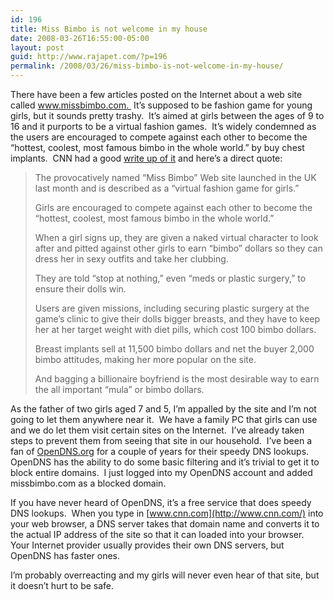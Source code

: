 ```yaml
---
id: 196
title: Miss Bimbo is not welcome in my house
date: 2008-03-26T16:55:00-05:00
layout: post
guid: http://www.rajapet.com/?p=196
permalink: /2008/03/26/miss-bimbo-is-not-welcome-in-my-house/
---
```

There have been a few articles posted on the Internet about a web site called www.missbimbo.com.  It&#8217;s supposed to be fashion game for young girls, but it sounds pretty trashy.  It&#8217;s aimed at girls between the ages of 9 to 16 and it purports to be a virtual fashion games.  It&#8217;s widely condemned as the users are encouraged to compete against each other to become the &#8220;hottest, coolest, most famous bimbo in the whole world.&#8221; by buy chest implants.  CNN had a good [write up of it](http://www.cnn.com/2008/WORLD/europe/03/25/miss.bimbo/index.html "CNN.com:  Alarm as dolls get breast implants in 'Miss Bimbo' game") and here&#8217;s a direct quote:

> The provocatively named &#8220;Miss Bimbo&#8221; Web site launched in the UK last month and is described as a &#8220;virtual fashion game for girls.&#8221;
> 
> Girls are encouraged to compete against each other to become the &#8220;hottest, coolest, most famous bimbo in the whole world.&#8221;
> 
> When a girl signs up, they are given a naked virtual character to look after and pitted against other girls to earn &#8220;bimbo&#8221; dollars so they can dress her in sexy outfits and take her clubbing.
> 
> They are told &#8220;stop at nothing,&#8221; even &#8220;meds or plastic surgery,&#8221; to ensure their dolls win.
> 
> Users are given missions, including securing plastic surgery at the game&#8217;s clinic to give their dolls bigger breasts, and they have to keep her at her target weight with diet pills, which cost 100 bimbo dollars. 
> 
> Breast implants sell at 11,500 bimbo dollars and net the buyer 2,000 bimbo attitudes, making her more popular on the site. 
> 
> And bagging a billionaire boyfriend is the most desirable way to earn the all important &#8220;mula&#8221; or bimbo dollars. 

As the father of two girls aged 7 and 5, I&#8217;m appalled by the site and I&#8217;m not going to let them anywhere near it.  We have a family PC that girls can use and we do let them visit certain sites on the Internet.  I&#8217;ve already taken steps to prevent them from seeing that site in our household.  I&#8217;ve been a fan of [OpenDNS.org](http://www.opendns.org/) for a couple of years for their speedy DNS lookups.  OpenDNS has the ability to do some basic filtering and it&#8217;s trivial to get it to block entire domains.  I just logged into my OpenDNS account and added missbimbo.com as a blocked domain.  

If you have never heard of OpenDNS, it&#8217;s a free service that does speedy DNS lookups.  When you type in [www.cnn.com](http://www.cnn.com/) into your web browser, a DNS server takes that domain name and converts it to the actual IP address of the site so that it can loaded into your browser.  Your Internet provider usually provides their own DNS servers, but OpenDNS has faster ones.

I&#8217;m probably overreacting and my girls will never even hear of that site, but it doesn&#8217;t hurt to be safe.